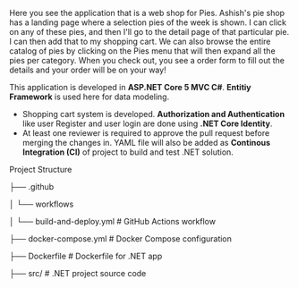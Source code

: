 Here you see the application that is a web shop for Pies. 
Ashish's pie shop has a landing page where a selection pies of the week is shown. I can click on any of these pies, and then I'll go to the detail page of that particular pie. 
I can then add that to my shopping cart. We can also browse the entire catalog of pies by clicking on the Pies menu that will then expand all the pies per category.
When you check out, you see a order form to fill out the details and your order will be on your way!

This application is developed in **ASP.NET Core 5 MVC C#**. **Entitiy Framework** is used here for data modeling. 
- Shopping cart system is developed. **Authorization and Authentication** like user Register and user login are done using **.NET Core Identity**. 
- At least one reviewer is required to approve the pull request before merging the changes in. YAML file will also be added as **Continous Integration (CI)** of project to build and test .NET solution.

Project Structure

├── .github

│   └── workflows

│       └── build-and-deploy.yml   # GitHub Actions workflow

├── docker-compose.yml             # Docker Compose configuration

├── Dockerfile                     # Dockerfile for .NET app

├── src/                           # .NET project source code
